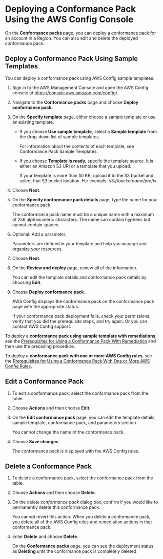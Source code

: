 # Deploying a Conformance Pack Using the AWS Config Console<a name="conformance-pack-console"></a>

On the **Conformance packs** page, you can deploy a conformance pack for an account in a Region\. You can also edit and delete the deployed conformance pack\. 

## Deploy a Conformance Pack Using Sample Templates<a name="deploy-cpack-using-sample-template"></a>

You can deploy a conformance pack using AWS Config sample templates\.

1. Sign in to the AWS Management Console and open the AWS Config console at [https://console\.aws\.amazon\.com/config/](https://console.aws.amazon.com/config/)\.

1. Navigate to the **Conformance packs** page and choose **Deploy conformance pack**\.

1. On the **Specify template** page, either choose a sample template or use an existing template\. 
   + If you choose **Use sample template**, select a **Sample template** from the drop\-down list of sample templates\.

     For information about the contents of each template, see Conformance Pack Sample Templates\.
   + If you choose **Template is ready**, specify the template source\. It is either an Amazon S3 URI or a template that you upload\. 

     If your template is more than 50 KB, upload it to the S3 bucket and select that S3 bucket location\. For example: s3://*bucketname/prefix*\.

1. Choose **Next**\.

1. On the **Specify conformance pack details** page, type the name for your conformance pack\.

   The conformance pack name must be a unique name with a maximum of 256 alphanumeric characters\. The name can contain hyphens but cannot contain spaces\. 

1. Optional: Add a parameter\. 

   Parameters are defined in your template and help you manage and organize your resources\.

1. Choose **Next**\.

1. On the **Review and deploy** page, review all of the information\. 

   You can edit the template details and conformance pack details by choosing **Edit**\.

1. Choose **Deploy conformance pack**\.

   AWS Config displays the conformance pack on the conformance pack page with the appropriate status\. 

   If your conformance pack deployment fails, check your permissions, verify that you did the prerequisite steps, and try again\. Or you can contact AWS Config support\.

To deploy a **conformance pack using sample template with remediations**, see the [Prerequisites for Using a Conformance Pack With Remediation](cpack-prerequisites.md#cpack-prerequisites-remediations) and then use the preceding procedure\.

To deploy a **conformance pack with one or more AWS Config rules**, see the [Prerequisites for Using a Conformance Pack With One or More AWS Config Rules](cpack-prerequisites.md#cpack-prerequisites-oneormorerules)\.

## Edit a Conformance Pack<a name="edit-conformance-pack"></a>

1. To edit a conformance pack, select the conformance pack from the table\.

1. Choose **Actions** and then choose **Edit**\.

1. On the **Edit conformance pack** page, you can edit the template details, sample template, conformance pack, and parameters section\. 

   You cannot change the name of the conformance pack\.

1. Choose **Save changes**\.

   The conformance pack is displayed with the AWS Config rules\.

## Delete a Conformance Pack<a name="delete-conformance-pack"></a>

1. To delete a conformance pack, select the conformance pack from the table\.

1. Choose **Actions** and then choose **Delete**\.

1. On the delete *conformance pack* dialog box, confirm if you would like to permanently delete this conformance pack\. 

   You cannot revert this action\. When you delete a conformance pack, you delete all of the AWS Config rules and remediation actions in that conformance pack\.

1. Enter **Delete** and choose **Delete**\.

   On the **Conformance packs** page, you can see the deployment status as **Deleting** until the conformance pack is completely deleted\.